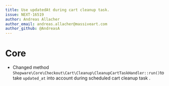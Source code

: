 ```yaml
---
title: Use updatedAt during cart cleanup task.
issue: NEXT-16519
author: Andreas Allacher
author_email: andreas.allacher@massiveart.com
author_github: @AndreasA
---
```

# Core
* Changed method `Shopware\Core\Checkout\Cart\Cleanup\CleanupCartTaskHandler::run()`to take `updated_at` into account during scheduled cart cleanup task .
